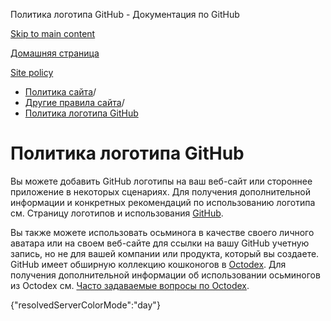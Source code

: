Политика логотипа GitHub - Документация по GitHub

[Skip to main content](#main-content)

[Домашняя страница](/ru)

[Site policy](/ru/site-policy)

* [Политика сайта](/ru/site-policy)/
* [Другие правила сайта](/ru/site-policy/other-site-policies)/
* [Политика логотипа GitHub](/ru/site-policy/other-site-policies/github-logo-policy)

Политика логотипа GitHub
==========

Вы можете добавить GitHub логотипы на ваш веб-сайт или стороннее приложение в некоторых сценариях. Для получения дополнительной информации и конкретных рекомендаций по использованию логотипа см. Страницу логотипов и использования [GitHub](https://github.com/logos).

Вы также можете использовать осьминога в качестве своего личного аватара или на своем веб-сайте для ссылки на вашу GitHub учетную запись, но не для вашей компании или продукта, который вы создаете. GitHub имеет обширную коллекцию кошконогов в [Octodex](https://octodex.github.com/). Для получения дополнительной информации об использовании осьминогов из Octodex см. [Часто задаваемые вопросы по Octodex](https://octodex.github.com/faq/).

{"resolvedServerColorMode":"day"}
